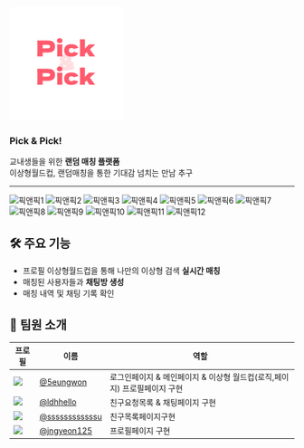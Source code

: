 <img src="./src/assets/loginpageimg/logoimg.png" width="200"/> <br/>
### Pick & Pick!


교내생들을 위한 **랜덤 매칭 플랫폼**  
이상형월드컵, 랜덤매칭을 통한 기대감 넘치는 만남 추구 

---
![픽앤픽1](https://github.com/user-attachments/assets/20e84086-8cd1-4b85-90ee-f447fa907ddf)
![픽앤픽2](https://github.com/user-attachments/assets/8f49a542-8204-460b-bf39-05b731fe1f50)
![픽앤픽3](https://github.com/user-attachments/assets/ff4873fa-321c-44ae-a488-d3cf2afaa90f)
![픽앤픽4](https://github.com/user-attachments/assets/e5ed2a9b-04b2-4d34-a44e-9c39b11d9c0a)
![픽앤픽5](https://github.com/user-attachments/assets/b6e57ae3-665c-48c7-b0f7-3dba1444e89b)
![픽앤픽6](https://github.com/user-attachments/assets/a37997e8-cc02-4b8c-835b-d607055e0ade)
![픽앤픽7](https://github.com/user-attachments/assets/a038393d-bdd1-46c5-aef8-21718fce5d6b)
![픽앤픽8](https://github.com/user-attachments/assets/faf4eada-cbfc-4751-ac12-655064a14b46)
![픽앤픽9](https://github.com/user-attachments/assets/7a1e421b-1af4-4890-b0e1-b740fbec2de0)
![픽앤픽10](https://github.com/user-attachments/assets/819f8f8f-7fd3-4cd8-8e41-9a27147e6b1e)
![픽앤픽11](https://github.com/user-attachments/assets/5327950d-2412-4543-b0d5-047ed5aadb78)
![픽앤픽12](https://github.com/user-attachments/assets/1b04a1ca-bd1c-4ae8-a0ef-f4ea400c942d)



## 🛠️ 주요 기능

- 프로필 이상형월드컵을 통해 나만의 이상형 검색 **실시간 매칭**
- 매칭된 사용자들과 **채팅방 생성**
- 매칭 내역 및 채팅 기록 확인

## 👥 팀원 소개

| 프로필 | 이름 | 역할 |
|-------|------|------|
| <a href="https://github.com/5eungwon"><img src="https://github.com/5eungwon.png" width="50"/></a> | [@5eungwon](https://github.com/5eungwon) | 로그인페이지 & 메인페이지 & 이상형 월드컵(로직,페이지) 프로필페이지 구현 |
| <a href="https://github.com/ldhhello"><img src="https://github.com/ldhhello.png" width="50"/></a> | [@ldhhello](https://github.com/ldhhello) | 친구요청목록 & 채팅페이지 구현 |
| <a href="https://github.com/ssssssssssssu"><img src="https://github.com/ssssssssssssu.png" width="50"/></a> | [@ssssssssssssu](https://github.com/ssssssssssssu) | 친구목록페이지구현 |
| <a href="https://github.com/jngyeon125"><img src="https://github.com/jngyeon125.png" width="50"/></a> | [@jngyeon125](https://github.com/jngyeon125) | 프로필페이지 구현 |
